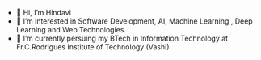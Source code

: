 - 👋 Hi, I’m Hindavi
- 👀 I’m interested in Software Development, AI, Machine Learning , Deep Learning and Web Technologies.
- 🌱 I’m currently persuing my BTech in Information Technology at Fr.C.Rodrigues Institute of Technology (Vashi).
<!---
Hindavi-1/Hindavi-1 is a ✨ special ✨ repository because its `README.md` (this file) appears on your GitHub profile.
You can click the Preview link to take a look at your changes.
--->
